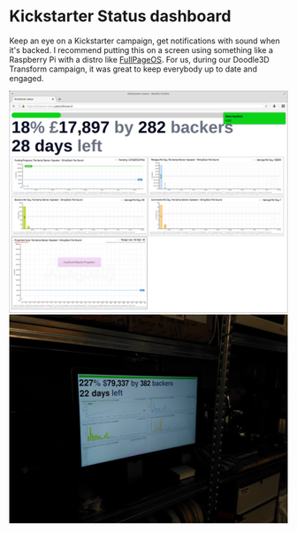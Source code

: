 Kickstarter Status dashboard
============================
Keep an eye on a Kickstarter campaign, get notifications with sound when it's backed.
I recommend putting this on a screen using something like a Raspberry Pi with a distro like [FullPageOS](https://github.com/guysoft/FullPageOS).
For us, during our Doodle3D Transform campaign, it was great to keep everybody up to date and engaged.

![screenshot](docs/screenshot.png)
![photo](docs/photo.jpg)
